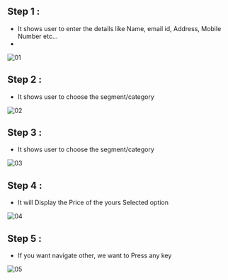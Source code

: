 ## Step 1 :
 * It shows user to enter the details like Name,  email id, Address, Mobile Number etc...
 * 
![01](https://user-images.githubusercontent.com/101176652/161307234-fe963f26-9122-42e3-a2c6-8a9219c37a76.png)

## Step 2 :
 * It shows user to choose the segment/category

![02](https://user-images.githubusercontent.com/101176652/161307287-c1fa72bf-e182-40df-99f1-a4bc92f84b77.png)

## Step 3 :
* It shows user to choose the segment/category

![03](https://user-images.githubusercontent.com/101176652/161307357-3dbabf93-dfa7-4a01-ad78-bc5506bc5657.png)

## Step 4 :
 * It will Display the Price of the yours Selected option
 
![04](https://user-images.githubusercontent.com/101176652/161307370-491c267e-125e-4210-b259-a88f66c76068.png)

## Step 5 :
 * If you want navigate other, we want to Press any key
 
![05](https://user-images.githubusercontent.com/101176652/161307383-78388024-d304-441e-a241-44f4319f3834.png)

